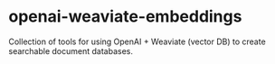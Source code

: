 # openai-weaviate-embeddings
Collection of tools for using OpenAI + Weaviate (vector DB) to create searchable document databases.
